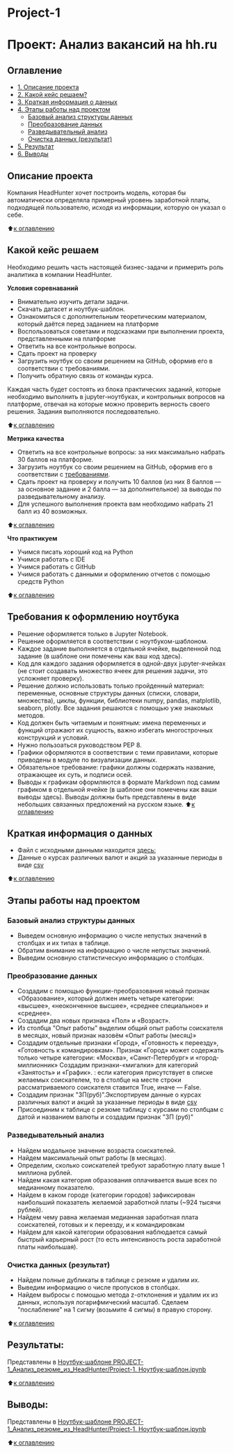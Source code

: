# Project-1
# Проект: Анализ вакансий на hh.ru

## Оглавление
* [1. Описание проекта](https://github.com/Ter4ik/DS/edit/Ter4ikDS/PROJECT-1_Анализ_резюме_из_HeadHunter/README.md#Описание-проекта)
* [2. Какой кейс решаем?](https://github.com/Ter4ik/DS/edit/Ter4ikDS/PROJECT-1_Анализ_резюме_из_HeadHunter/README.md#Какой-кейс-решаем)
* [3. Краткая информация о данных](https://github.com/Ter4ik/DS/edit/Ter4ikDS/PROJECT-1_Анализ_резюме_из_HeadHunter/READMEmd#Краткая-информация-о-данных)
* [4. Этапы работы над проектом](https://github.com/Ter4ik/DS/edit/Ter4ikDS/PROJECT-1_Анализ_резюме_из_HeadHunter/README.md#Этапы-работы-над-проектом)
  * [Базовый анализ структуры данных](https://github.com/Ter4ik/DS/edit/Ter4ikDS/PROJECT-1_Анализ_резюме_из_HeadHunter/README.md#Базовый_анализ_структуры_данных)
  * [Преобразование данных](https://github.com/Ter4ik/DS/edit/Ter4ikDS/PROJECT-1_Анализ_резюме_из_HeadHunter/README.md#Преобразование_данных)
  * [Разведывательный анализ](https://github.com/Ter4ik/DS/edit/Ter4ikDS/PROJECT-1_Анализ_резюме_из_HeadHunter/README.md#Разведывательный_анализ)
  * [Очистка данных (результат)](https://github.com/Ter4ik/DS/edit/Ter4ikDS/PROJECT-1_Анализ_резюме_из_HeadHunter/README.md#Очистка_данных-(результат))
* [5. Результат](https://github.com/Ter4ik/DS/edit/Ter4ikDS/PROJECT-1_Анализ_резюме_из_HeadHunter/README.md#Результат)
* [6. Выводы](https://github.com/Ter4ik/DS/edit/Ter4ikDS/PROJECT-1_Анализ_резюме_из_HeadHunter/README.md#Выводы)

## Описание проекта
Компания HeadHunter хочет построить модель, которая бы автоматически определяла примерный уровень заработной платы, подходящей пользователю, исходя из информации, которую он указал о себе.

:arrow_up:[к оглавлению](https://github.com/Ter4ik/DS/edit/Ter4ikDS/PROJECT-1_Анализ_резюме_из_HeadHunter/README.md#Оглавление)

## Какой кейс решаем

Необходимо решить часть настоящей бизнес-задачи и примерить роль аналитика в компании HeadHunter.

**Условия соревнаваний**
* Внимательно изучить детали задачи.
* Скачать  датасет и ноутбук-шаблон.
* Ознакомиться с дополнительным теоретическим материалом, который даётся перед заданием на платформе
* Воспользоваться советами и подсказками при выполнении проекта, представленными на платформе
* Ответить на все контрольные вопросы.
* Сдать проект на проверку
* Загрузить ноутбук со своим решением на GitHub, оформив его в соответствии с требованиями.
* Получить обратную связь от команды курса.

Каждая часть будет состоять из блока практических заданий, которые  необходимо выполнить в jupyter-ноутбуках, и контрольных вопросов на платформе, отвечая на которые можно проверить верность своего решения. Задания выполняются последовательно.

:arrow_up:[к оглавлению](https://github.com/Ter4ik/DS/edit/Ter4ikDS/PROJECT-1_Анализ_резюме_из_HeadHunter/README.md#Оглавление)

**Метрика качества**

* Ответить на все контрольные вопросы: за них максимально набрать 30 баллов на платформе.
* Загрузить ноутбук со своим решением на GitHub, оформив его в соответствии с [требованиями](https://github.com/Ter4ik/DS/edit/Ter4ikDS/PROJECT-1_Анализ_резюме_из_HeadHunter/README.md#Требования-к-оформлению-ноутбука).
* Сдать проект на проверку и получить 10 баллов (из них 8 баллов — за основное задание и 2 балла — за дополнительное) за выводы по разведывательному анализу.
* Для успешного выполнения проекта вам необходимо набрать 21 балл из 40 возможных.

:arrow_up:[к оглавлению](https://github.com/Ter4ik/DS/edit/Ter4ikDS/PROJECT-1_Анализ_резюме_из_HeadHunter/README.md#Оглавление)

**Что практикуем**

- Учимся писать хороший код на Python
- Учимся работать с IDE
- Учимся работать с GitHub
- Учимся работать с данными и оформлению отчетов с помощью средств Python


:arrow_up:[к оглавлению](https://github.com/Ter4ik/DS/edit/Ter4ikDS/PROJECT-1_Анализ_резюме_из_HeadHunter/README.md#Оглавление)

## Требования к оформлению ноутбука    

* Решение оформляется только в Jupyter Notebook.
* Решение оформляется в соответствии с ноутбуком-шаблоном.
* Каждое задание выполняется в отдельной ячейке, выделенной под задание (в шаблоне они помечены как ваш код здесь).
* Код для каждого задания оформляется в одной-двух jupyter-ячейках (не стоит создавать множество ячеек для решения задачи, это усложняет проверку).
* Решение должно использовать только пройденный материал: переменные, основные структуры данных (списки, словари, множества), циклы, функции, библиотеки numpy, pandas, matplotlib, seaborn, plotly. Все задания решаются с помощью уже знакомых методов.
* Код должен быть читаемым и понятным: имена переменных и функций отражают их сущность, важно избегать многострочных конструкций и условий.
* Нужно пользоаться руководством PEP 8.
* Графики оформляются в соответствии с теми правилами, которые приводены в модуле по визуализации данных.
* Обязательное требование: графики должны содержать название, отражающее их суть, и подписи осей.
* Выводы к графикам оформляются в формате Markdown под самим графиком в отдельной ячейке (в шаблоне они помечены как ваши выводы здесь). Выводы должны быть представлены в виде небольших связанных предложений на русском языке.
:arrow_up:[к оглавлению](https://github.com/Ter4ik/DS/edit/Ter4ikDS/PROJECT-1_Анализ_резюме_из_HeadHunter/README.md#Оглавление)

## Краткая информация о данных
* Файл с исходными данными находится [здесь:](https://drive.google.com/file/d/1aacY3qjpwV8LbWz6YTwWzgvJDp2KAMyu/view?usp=sharing)
* Данные о курсах различных валют и акций за указанные периоды в виде [csv](https://drive.google.com/file/d/1mm6QNbVMfsvmKQVPQtHRBmF83NOWHsdi/view?usp=sharing)

:arrow_up:[к оглавлению](https://github.com/Ter4ik/DS/edit/Ter4ikDS/PROJECT-1_Анализ_резюме_из_HeadHunter/READMEE.md#Оглавление)

## Этапы работы над проектом
### Базовый анализ структуры данных
- Выведем основную информацию о числе непустых значений в столбцах и их типах в таблице.
- Обратим внимание на информацию о числе непустых значений.
- Выведим основную статистическую информацию о столбцах.

### Преобразование данных
- Создадим с помощью функции-преобразования новый признак «Образование», который должен иметь четыре категории: «высшее», «неоконченное высшее», «среднее специальное» и «среднее».
- Создадим два новых признака «Пол» и «Возраст».
- Из столбца "Опыт работы" выделим общий опыт работы соискателя в месяцах, новый признак назовём «Опыт работы (месяц)»
- Создадим отдельные признаки «Город», «Готовность к переезду»,
«Готовность к командировкам». Признак «Город» может содержать только четыре категории: «Москва»,
«Санкт-Петербург» и «город-миллионник» 
Создадим признаки-«мигалки» для категорий «Занятость» и «График».
: если категория присутствует в списке желаемых соискателем, то в столбце на месте строки рассматриваемого соискателя ставится True, иначе — False.
- Создадим признак "ЗП(руб)".Экспортируем данные о курсах различных валют и акций за указанные периоды в виде [csv](https://drive.google.com/file/d/1mm6QNbVMfsvmKQVPQtHRBmF83NOWHsdi/view?usp=sharing)
- Присоединим к таблице с резюме таблицу с курсами по столбцам с датой и названием валюты и создадим признак "ЗП (руб)"

### Разведывательный анализ
- Найдем модальное значение возраста соискателей.
- Найдем максимальный опыт работы (в месяцах).
- Определим, сколько соискателей требуют заработную плату выше 1 миллиона рублей.
- Найдем какая категория образования оплачивается выше всех по медианному показателю.
- Найдем в каком городе (категории городов) зафиксирован наибольший показатель желаемой заработной платы (~924 тысячи рублей).
- Найдем чему равна желаемая медианная заработная плата соискателей, готовых и к переезду, и к командировкам
- Найдем для какой категории образования наблюдается самый быстрый карьерный рост (то есть интенсивность роста заработной платы наибольшая).

### Очистка данных (результат)
- Найдем полные дубликаты в таблице с резюме и удалим их.
- Выведим информацию о числе пропусков в столбцах.
- Найдем выбросы с помощью метода z-отклонения и удалим их из данных, используя логарифмический масштаб. Сделаем "послабление" на 1 сигму (возьмите 4 сигмы) в правую сторону.

:arrow_up:[к оглавлению](https://github.com/Ter4ik/DS/edit/Ter4ikDS/PROJECT-1_Анализ_резюме_из_HeadHunter/README.md#Оглавление)

## Результаты:

Представлены в [Ноутбук-шаблоне PROJECT-1_Анализ_резюме_из_HeadHunter/Project-1. Ноутбук-шаблон.ipynb](https://github.com/Ter4ik/DS/blob/Ter4ikDS/PROJECT-1_%D0%90%D0%BD%D0%B0%D0%BB%D0%B8%D0%B7_%D1%80%D0%B5%D0%B7%D1%8E%D0%BC%D0%B5_%D0%B8%D0%B7_HeadHunter/Project-1.%20%D0%9D%D0%BE%D1%83%D1%82%D0%B1%D1%83%D0%BA-%D1%88%D0%B0%D0%B1%D0%BB%D0%BE%D0%BD.ipynb)

:arrow_up:[к оглавлению](https://github.com/Ter4ik/DS/edit/Ter4ikDS/PROJECT-1_Анализ_резюме_из_HeadHunter/README.md#Оглавление)

## Выводы:

Представлены в [Ноутбук-шаблоне PROJECT-1_Анализ_резюме_из_HeadHunter/Project-1. Ноутбук-шаблон.ipynb](https://github.com/Ter4ik/DS/blob/Ter4ikDS/PROJECT-1_%D0%90%D0%BD%D0%B0%D0%BB%D0%B8%D0%B7_%D1%80%D0%B5%D0%B7%D1%8E%D0%BC%D0%B5_%D0%B8%D0%B7_HeadHunter/Project-1.%20%D0%9D%D0%BE%D1%83%D1%82%D0%B1%D1%83%D0%BA-%D1%88%D0%B0%D0%B1%D0%BB%D0%BE%D0%BD.ipynb)

:arrow_up:[к оглавлению](https://github.com/Ter4ik/DS/edit/Ter4ikDS/PROJECT-1_Анализ_резюме_из_HeadHunter/README.md#Оглавление)
